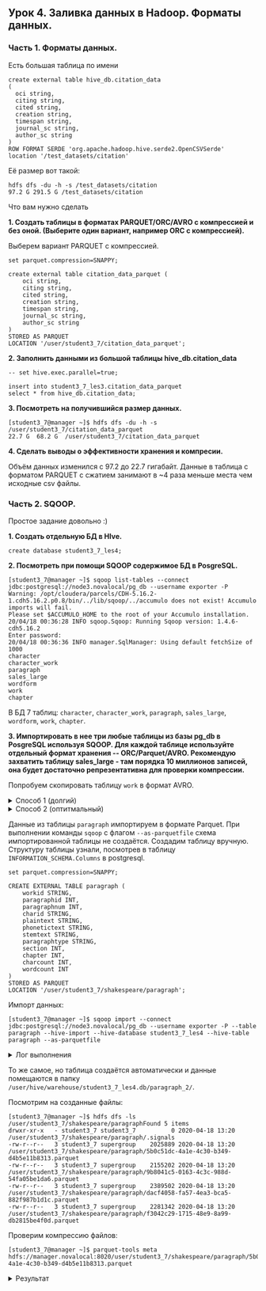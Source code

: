 ## Урок 4. Заливка данных в Hadoop. Форматы данных.

### Часть 1. Форматы данных.

Есть большая таблица по имени

```
create external table hive_db.citation_data
(
  oci string,
  citing string,
  cited string,
  creation string,
  timespan string,
  journal_sc string,
  author_sc string
)
ROW FORMAT SERDE 'org.apache.hadoop.hive.serde2.OpenCSVSerde'
location '/test_datasets/citation'
```

Её размер вот такой:

```
hdfs dfs -du -h -s /test_datasets/citation
97.2 G 291.5 G /test_datasets/citation
```

Что вам нужно сделать

**1. Создать таблицы в форматах PARQUET/ORC/AVRO c компрессией и без оной. (Выберите один вариант, например ORC с компрессией).**

Выберем вариант PARQUET с компрессией.

```
set parquet.compression=SNAPPY;

create external table citation_data_parquet (
    oci string,
    citing string,
    cited string,
    creation string,
    timespan string,
    journal_sc string,
    author_sc string
)
STORED AS PARQUET
LOCATION '/user/student3_7/citation_data_parquet';
```

**2. Заполнить данными из большой таблицы hive_db.citation_data**

```
-- set hive.exec.parallel=true;

insert into student3_7_les3.citation_data_parquet
select * from hive_db.citation_data;
```

**3. Посмотреть на получившийся размер данных.**

```
[student3_7@manager ~]$ hdfs dfs -du -h -s /user/student3_7/citation_data_parquet
22.7 G  68.2 G  /user/student3_7/citation_data_parquet
```

**4. Сделать выводы о эффективности хранения и компресии.**

Объём данных изменился с 97.2 до 22.7 гигабайт. Данные в таблица с форматом PARQUET с сжатием занимают в ~4 раза меньше места чем исходные csv файлы.

### Часть 2. SQOOP.

Простое задание довольно :)

**1. Создать отдельную БД в HIve.**

```
create database student3_7_les4;
```

**2. Посмотреть при помощи SQOOP содержимое БД в PosgreSQL.**

```
[student3_7@manager ~]$ sqoop list-tables --connect jdbc:postgresql://node3.novalocal/pg_db --username exporter -P
Warning: /opt/cloudera/parcels/CDH-5.16.2-1.cdh5.16.2.p0.8/bin/../lib/sqoop/../accumulo does not exist! Accumulo imports will fail.
Please set $ACCUMULO_HOME to the root of your Accumulo installation.
20/04/18 00:36:28 INFO sqoop.Sqoop: Running Sqoop version: 1.4.6-cdh5.16.2
Enter password:
20/04/18 00:36:36 INFO manager.SqlManager: Using default fetchSize of 1000
character
character_work
paragraph
sales_large
wordform
work
chapter
```

В БД 7 таблиц: `character`, `character_work`, `paragraph`, `sales_large`, `wordform`, `work`, `chapter`.

**3. Импортировать в нее три любые таблицы из базы pg_db в PosgreSQL используя SQOOP. Для каждой таблице используйте отдельный формат хранения -- ORC/Parquet/AVRO. Рекомендую захватить таблицу sales_large - там порядка 10 миллионов записей, она будет достаточно репрезентативна для проверки компрессии.**

Попробуем скопировать таблицу `work` в формат AVRO.

<details>

<summary>Способ 1 (долгий)</summary>

Узнаем структуру таблицы следующим образом:

```
[student3_7@manager ~]$ sqoop import --m 1 --connect jdbc:postgresql://node3.novalocal/pg_db --username exporter -P --query "SELECT column_name, DATA_TYPE FROM INFORMATION_SCHEMA.Columns WHERE table_name='work' AND \$CONDITIONS" --target-dir '/user/student3_7/shakespeare/work/'
```

```
[student3_7@manager ~]$ hdfs dfs -ls -r /user/student3_7/shakespeare/work/
Found 2 items
-rw-r--r--   3 student3_7 student3_7        197 2020-04-18 09:55 /user/student3_7/shakespeare/work/part-m-00000
-rw-r--r--   3 student3_7 student3_7          0 2020-04-18 09:55 /user/student3_7/shakespeare/work/_SUCCESS
```

```
[student3_7@manager ~]$ hdfs dfs -cat /user/student3_7/shakespeare/work/part-m-00000
workid,character varying
title,character varying
longtitle,character varying
year,integer
genretype,character varying
notes,text
source,character varying
totalwords,integer
totalparagraphs,integer
```

Создадим hive-таблицу:

```
SET avro.output.codec=snappy;

CREATE EXTERNAL TABLE student3_7_les4.work
(
    workid STRING,
    title STRING,
    longtitle STRING,
    `year` INT,
    genretype STRING,
    notes STRING,
    source STRING,
    totalwords INT,
    totalparagraphs INT
)
STORED AS AVRO
LOCATION '/user/student3_7/shakespeare/work'
;
```

Скопируем данные из postgresql в HDFS

```
[student3_7@manager ~]$ sqoop import --connect jdbc:postgresql://node3.novalocal:5432/pg_db --username exporter -P --table work --target-dir /user/student3_7/shakespeare/work --as-avrodatafile
```

Посмотрим результат

```
select * from work limit 10;
```

| work.workid  | work.title                | work.longtitle                            | work.year | work.genretype | work.notes | work.source | work.totalwords | work.totalparagraphs |
| ------------ | ------------------------- | ----------------------------------------- | --------- | -------------- | ---------- | ----------- | --------------- | -------------------- |
| 12night      | Twelfth Night             | Twelfth Night, Or What You Will           | 1599      | c              | NULL       | Moby        | 19837           | 1031                 |
| allswell     | All's Well That Ends Well | All's Well That Ends Well                 | 1602      | c              | NULL       | Moby        | 22997           | 1025                 |
| antonycleo   | Antony and Cleopatra      | Antony and Cleopatra                      | 1606      | t              | NULL       | Moby        | 24905           | 1344                 |
| asyoulikeit  | As You Like It            | As You Like It                            | 1599      | c              | NULL       | Gutenberg   | 21690           | 872                  |
| comedyerrors | Comedy of Errors          | The Comedy of Errors                      | 1589      | c              | NULL       | Moby        | 14692           | 661                  |
| coriolanus   | Coriolanus                | Coriolanus                                | 1607      | t              | NULL       | Moby        | 27577           | 1226                 |
| cymbeline    | Cymbeline                 | Cymbeline, King of Britain                | 1609      | h              | NULL       | Moby        | 27565           | 971                  |
| hamlet       | Hamlet                    | Tragedy of Hamlet, Prince of Denmark, The | 1600      | t              | NULL       | Gutenberg   | 30558           | 1275                 |
| henry4p1     | Henry IV, Part I          | History of Henry IV, Part I               | 1597      | h              | NULL       | Moby        | 24579           | 884                  |
| henry4p2     | Henry IV, Part II         | History of Henry IV, Part II              | 1597      | h              | NULL       | Gutenberg   | 25692           | 1013                 |

</details>

<details>
<summary>Способ 2 (оптитмальный)</summary>

Удалим папку `/user/student3_7/shakespeare/work` и дропнем таблицу `student3_7_les4.work`.

Скопируем данные из postgresql в HDFS.

```
[student3_7@manager ~]$ sqoop import --connect jdbc:postgresql://node3.novalocal:5432/pg_db --username exporter -P --table work --target-dir /user/student3_7/shakespeare/work --as-avrodatafile
```

При этом в теукущей локальной дирекутории создаётся файл `work.avsc`, содержащий схему таблицы. Скопируем её в HDFS.

```
[student3_7@manager ~]$ hdfs dfs -copyFromLocal work.avsc /user/student3_7/shakespeare/
```

Создадим hive-таблицу, указав путь до AVRO-файлов в HDFS и путь до схемы таблицы.

```
CREATE EXTERNAL TABLE student3_7_les4.work
STORED AS AVRO
LOCATION '/user/student3_7/shakespeare/work'
TBLPROPERTIES ('avro.schema.url'='/user/student3_7/shakespeare/work.avsc');
```

```
select * from work limit 10;
```

| work.workid  | work.title                | work.longtitle                            | work.year | work.genretype | work.notes | work.source | work.totalwords | work.totalparagraphs |
| ------------ | ------------------------- | ----------------------------------------- | --------- | -------------- | ---------- | ----------- | --------------- | -------------------- |
| 12night      | Twelfth Night             | Twelfth Night, Or What You Will           | 1599      | c              | NULL       | Moby        | 19837           | 1031                 |
| allswell     | All's Well That Ends Well | All's Well That Ends Well                 | 1602      | c              | NULL       | Moby        | 22997           | 1025                 |
| antonycleo   | Antony and Cleopatra      | Antony and Cleopatra                      | 1606      | t              | NULL       | Moby        | 24905           | 1344                 |
| asyoulikeit  | As You Like It            | As You Like It                            | 1599      | c              | NULL       | Gutenberg   | 21690           | 872                  |
| comedyerrors | Comedy of Errors          | The Comedy of Errors                      | 1589      | c              | NULL       | Moby        | 14692           | 661                  |
| coriolanus   | Coriolanus                | Coriolanus                                | 1607      | t              | NULL       | Moby        | 27577           | 1226                 |
| cymbeline    | Cymbeline                 | Cymbeline, King of Britain                | 1609      | h              | NULL       | Moby        | 27565           | 971                  |
| hamlet       | Hamlet                    | Tragedy of Hamlet, Prince of Denmark, The | 1600      | t              | NULL       | Gutenberg   | 30558           | 1275                 |
| henry4p1     | Henry IV, Part I          | History of Henry IV, Part I               | 1597      | h              | NULL       | Moby        | 24579           | 884                  |
| henry4p2     | Henry IV, Part II         | History of Henry IV, Part II              | 1597      | h              | NULL       | Gutenberg   | 25692           | 1013                 |

Результат такой же, как и в предыдущем случае.

</details>

Данные из таблицы `paragraph` импортируем в формате Parquet. При выполнении команды `sqoop` с флагом `--as-parquetfile` схема импортированной таблицы не создаётся. Создадим таблицу вручную. Структуру таблицы узнали, посмотрев в таблицу `INFORMATION_SCHEMA.Columns` в postgresql.

```
set parquet.compression=SNAPPY;

CREATE EXTERNAL TABLE paragraph (
    workid STRING,
    paragraphid INT,
    paragraphnum INT,
    charid STRING,
    plaintext STRING,
    phonetictext STRING,
    stemtext STRING,
    paragraphtype STRING,
    section INT,
    chapter INT,
    charcount INT,
    wordcount INT
)
STORED AS PARQUET
LOCATION '/user/student3_7/shakespeare/paragraph';
```

Импорт данных:

```
[student3_7@manager ~]$ sqoop import --connect jdbc:postgresql://node3.novalocal/pg_db --username exporter -P --table paragraph --hive-import --hive-database student3_7_les4 --hive-table paragraph --as-parquetfile
```

<details>

<summary>Лог выполнения</summary>

```
Warning: /opt/cloudera/parcels/CDH-5.16.2-1.cdh5.16.2.p0.8/bin/../lib/sqoop/../accumulo does not exist! Accumulo imports will fail.
Please set $ACCUMULO_HOME to the root of your Accumulo installation.
20/04/18 12:26:21 INFO sqoop.Sqoop: Running Sqoop version: 1.4.6-cdh5.16.2
Enter password:
20/04/18 12:26:27 INFO tool.BaseSqoopTool: Using Hive-specific delimiters for output. You can override
20/04/18 12:26:27 INFO tool.BaseSqoopTool: delimiters with --fields-terminated-by, etc.
20/04/18 12:26:27 INFO manager.SqlManager: Using default fetchSize of 1000
20/04/18 12:26:27 INFO tool.CodeGenTool: Beginning code generation
20/04/18 12:26:27 INFO tool.CodeGenTool: Will generate java class as codegen_paragraph
20/04/18 12:26:27 INFO manager.SqlManager: Executing SQL statement: SELECT t.* FROM "paragraph" AS t LIMIT 1
20/04/18 12:26:27 INFO orm.CompilationManager: HADOOP_MAPRED_HOME is /opt/cloudera/parcels/CDH/lib/hadoop-mapreduce
Note: /tmp/sqoop-student3_7/compile/9958c7e61eb08dbeda4cc5399655d4d0/codegen_paragraph.java uses or overrides a deprecated API.
Note: Recompile with -Xlint:deprecation for details.
20/04/18 12:26:29 INFO orm.CompilationManager: Writing jar file: /tmp/sqoop-student3_7/compile/9958c7e61eb08dbeda4cc5399655d4d0/codegen_paragraph.jar
20/04/18 12:26:29 INFO manager.DirectPostgresqlManager: Beginning psql fast path import
20/04/18 12:26:29 WARN manager.DirectPostgresqlManager: File import layoutParquetFile is not supported by
20/04/18 12:26:29 WARN manager.DirectPostgresqlManager: Postgresql direct import; import will proceed as text files.
20/04/18 12:26:29 INFO manager.SqlManager: Executing SQL statement: SELECT t.* FROM "paragraph" AS t LIMIT 1
20/04/18 12:26:29 INFO manager.DirectPostgresqlManager: Copy command is COPY (SELECT "workid", "paragraphid", "paragraphnum", "charid", "plaintext", "phonetictext", "stemtext", "paragraphtype", "section", "chapter", "charcount", "wordcount" FROM "paragraph" WHERE 1=1) TO STDOUT WITH DELIMITER E'\1' CSV ;
20/04/18 12:26:29 INFO manager.DirectPostgresqlManager: Performing import of table paragraph from database pg_db
20/04/18 12:26:31 INFO manager.DirectPostgresqlManager: Transfer loop complete.
20/04/18 12:26:31 INFO manager.DirectPostgresqlManager: Transferred 13.3311 MB in 1.127 seconds (11.8286 MB/sec)
[student3_7@manager ~]$ sqoop import --connect jdbc:postgresql://node3.novalocal/pg_db --username exporter -P --table paragraph --hive-import --hive-database student3_7_les4 --hive-table paragraph --as-parquetfile
Warning: /opt/cloudera/parcels/CDH-5.16.2-1.cdh5.16.2.p0.8/bin/../lib/sqoop/../accumulo does not exist! Accumulo imports will fail.
Please set $ACCUMULO_HOME to the root of your Accumulo installation.
20/04/18 12:30:03 INFO sqoop.Sqoop: Running Sqoop version: 1.4.6-cdh5.16.2
Enter password:
20/04/18 12:30:08 INFO tool.BaseSqoopTool: Using Hive-specific delimiters for output. You can override
20/04/18 12:30:08 INFO tool.BaseSqoopTool: delimiters with --fields-terminated-by, etc.
20/04/18 12:30:08 INFO manager.SqlManager: Using default fetchSize of 1000
20/04/18 12:30:08 INFO tool.CodeGenTool: Beginning code generation
20/04/18 12:30:08 INFO tool.CodeGenTool: Will generate java class as codegen_paragraph
20/04/18 12:30:09 INFO manager.SqlManager: Executing SQL statement: SELECT t.* FROM "paragraph" AS t LIMIT 1
20/04/18 12:30:09 INFO orm.CompilationManager: HADOOP_MAPRED_HOME is /opt/cloudera/parcels/CDH/lib/hadoop-mapreduce
Note: /tmp/sqoop-student3_7/compile/548be7603351a1ae3b1c9137715f2304/codegen_paragraph.java uses or overrides a deprecated API.
Note: Recompile with -Xlint:deprecation for details.
20/04/18 12:30:10 INFO orm.CompilationManager: Writing jar file: /tmp/sqoop-student3_7/compile/548be7603351a1ae3b1c9137715f2304/codegen_paragraph.jar
20/04/18 12:30:10 WARN manager.PostgresqlManager: It looks like you are importing from postgresql.
20/04/18 12:30:10 WARN manager.PostgresqlManager: This transfer can be faster! Use the --direct
20/04/18 12:30:10 WARN manager.PostgresqlManager: option to exercise a postgresql-specific fast path.
20/04/18 12:30:10 INFO mapreduce.ImportJobBase: Beginning import of paragraph
20/04/18 12:30:11 INFO Configuration.deprecation: mapred.jar is deprecated. Instead, use mapreduce.job.jar
20/04/18 12:30:12 INFO manager.SqlManager: Executing SQL statement: SELECT t.* FROM "paragraph" AS t LIMIT 1
20/04/18 12:30:12 INFO manager.SqlManager: Executing SQL statement: SELECT t.* FROM "paragraph" AS t LIMIT 1
20/04/18 12:30:13 INFO hive.metastore: Trying to connect to metastore with URI thrift://manager.novalocal:9083
20/04/18 12:30:13 INFO hive.metastore: Opened a connection to metastore, current connections: 1
20/04/18 12:30:13 INFO hive.metastore: Connected to metastore.
20/04/18 12:30:13 WARN mapreduce.DataDrivenImportJob: Target Hive table 'paragraph' exists! Sqoop will append data into the existing Hive table. Consider using --hive-overwrite, if you do NOT intend to do appending.
20/04/18 12:30:14 INFO Configuration.deprecation: mapred.map.tasks is deprecated. Instead, use mapreduce.job.maps
20/04/18 12:30:14 INFO client.RMProxy: Connecting to ResourceManager at manager.novalocal/89.208.221.132:8032
20/04/18 12:30:40 INFO db.DBInputFormat: Using read commited transaction isolation
20/04/18 12:30:40 INFO db.DataDrivenDBInputFormat: BoundingValsQuery: SELECT MIN("paragraphid"), MAX("paragraphid") FROM "paragraph"
20/04/18 12:30:40 INFO db.IntegerSplitter: Split size: 8866; Num splits: 4 from: 630863 to: 666327
20/04/18 12:30:40 INFO mapreduce.JobSubmitter: number of splits:4
20/04/18 12:30:40 INFO mapreduce.JobSubmitter: Submitting tokens for job: job_1583843553969_0490
20/04/18 12:30:41 INFO impl.YarnClientImpl: Submitted application application_1583843553969_0490
20/04/18 12:30:41 INFO mapreduce.Job: The url to track the job: http://manager.novalocal:8088/proxy/application_1583843553969_0490/
20/04/18 12:30:41 INFO mapreduce.Job: Running job: job_1583843553969_0490
20/04/18 12:30:55 INFO mapreduce.Job: Job job_1583843553969_0490 running in uber mode : false
20/04/18 12:30:55 INFO mapreduce.Job:  map 0% reduce 0%
20/04/18 12:31:10 INFO mapreduce.Job:  map 25% reduce 0%
20/04/18 12:31:14 INFO mapreduce.Job:  map 50% reduce 0%
20/04/18 12:31:17 INFO mapreduce.Job:  map 75% reduce 0%
20/04/18 12:31:25 INFO mapreduce.Job:  map 100% reduce 0%
20/04/18 12:31:25 INFO mapreduce.Job: Job job_1583843553969_0490 completed successfully
20/04/18 12:31:25 INFO mapreduce.Job: Counters: 30
        File System Counters
                FILE: Number of bytes read=0
                FILE: Number of bytes written=989420
                FILE: Number of read operations=0
                FILE: Number of large read operations=0
                FILE: Number of write operations=0
                HDFS: Number of bytes read=22741
                HDFS: Number of bytes written=8865687
                HDFS: Number of read operations=152
                HDFS: Number of large read operations=0
                HDFS: Number of write operations=40
        Job Counters
                Launched map tasks=4
                Other local map tasks=4
                Total time spent by all maps in occupied slots (ms)=41780
                Total time spent by all reduces in occupied slots (ms)=0
                Total time spent by all map tasks (ms)=41780
                Total vcore-milliseconds taken by all map tasks=41780
                Total megabyte-milliseconds taken by all map tasks=42782720
        Map-Reduce Framework
                Map input records=35465
                Map output records=35465
                Input split bytes=505
                Spilled Records=0
                Failed Shuffles=0
                Merged Map outputs=0
                GC time elapsed (ms)=1048
                CPU time spent (ms)=32690
                Physical memory (bytes) snapshot=1792454656
                Virtual memory (bytes) snapshot=11387936768
                Total committed heap usage (bytes)=1361051648
        File Input Format Counters
                Bytes Read=0
        File Output Format Counters
                Bytes Written=0
20/04/18 12:31:25 INFO mapreduce.ImportJobBase: Transferred 8.455 MB in 70.4625 seconds (122.8723 KB/sec)
20/04/18 12:31:25 INFO mapreduce.ImportJobBase: Retrieved 35465 records.
```

</details>

То же самое, но таблица создаётся автоматически и данные помещаются в папку `/user/hive/warehouse/student3_7_les4.db/paragraph_2/`.

Посмотрим на созданные файлы:

```
[student3_7@manager ~]$ hdfs dfs -ls /user/student3_7/shakespeare/paragraphFound 5 items
drwxr-xr-x   - student3_7 student3_7          0 2020-04-18 13:20 /user/student3_7/shakespeare/paragraph/.signals
-rw-r--r--   3 student3_7 supergroup    2025889 2020-04-18 13:20 /user/student3_7/shakespeare/paragraph/5b0c51dc-4a1e-4c30-b349-d4b5e11b8313.parquet
-rw-r--r--   3 student3_7 supergroup    2155202 2020-04-18 13:20 /user/student3_7/shakespeare/paragraph/9b8041c5-0163-4c3c-988d-54fa05be1da6.parquet
-rw-r--r--   3 student3_7 supergroup    2389502 2020-04-18 13:20 /user/student3_7/shakespeare/paragraph/dacf4058-fa57-4ea3-bca5-882f987b1d1c.parquet
-rw-r--r--   3 student3_7 supergroup    2281342 2020-04-18 13:20 /user/student3_7/shakespeare/paragraph/f3042c29-1715-48e9-8a99-db2815be4f0d.parquet
```

Проверим компрессию файлов:

```
[student3_7@manager ~]$ parquet-tools meta hdfs://manager.novalocal:8020/user/student3_7/shakespeare/paragraph/5b0c51dc-4a1e-4c30-b349-d4b5e11b8313.parquet
```

<details>

<summary>Результат</summary>

```
creator:       parquet-mr version 1.5.0-cdh5.16.2 (build ${buildNumber})
extra:         parquet.avro.schema = {"type":"record","name":"paragraph","fields":[{"name":"workid","type":["null","string"],"doc":"Converted from 'string'","default":nul [more]...

file schema:   paragraph
------------------------------------------------------------------------------------------------------------------------------------------------------------------------------------
workid:        OPTIONAL BINARY O:UTF8 R:0 D:1
paragraphid:   OPTIONAL INT32 R:0 D:1
paragraphnum:  OPTIONAL INT32 R:0 D:1
charid:        OPTIONAL BINARY O:UTF8 R:0 D:1
plaintext:     OPTIONAL BINARY O:UTF8 R:0 D:1
phonetictext:  OPTIONAL BINARY O:UTF8 R:0 D:1
stemtext:      OPTIONAL BINARY O:UTF8 R:0 D:1
paragraphtype: OPTIONAL BINARY O:UTF8 R:0 D:1
section:       OPTIONAL INT32 R:0 D:1
chapter:       OPTIONAL INT32 R:0 D:1
charcount:     OPTIONAL INT32 R:0 D:1
wordcount:     OPTIONAL INT32 R:0 D:1

row group 1:   RC:8866 TS:2994824
------------------------------------------------------------------------------------------------------------------------------------------------------------------------------------
workid:         BINARY SNAPPY DO:0 FPO:4 SZ:210/210/1.00 VC:8866 ENC:RLE,BIT_PACKED,PLAIN_DICTIONARY
paragraphid:    INT32 SNAPPY DO:0 FPO:214 SZ:35520/35511/1.00 VC:8866 ENC:RLE,BIT_PACKED,PLAIN
paragraphnum:   INT32 SNAPPY DO:0 FPO:35734 SZ:27836/27828/1.00 VC:8866 ENC:RLE,BIT_PACKED,PLAIN_DICTIONARY
charid:         BINARY SNAPPY DO:0 FPO:63570 SZ:11172/14075/1.26 VC:8866 ENC:RLE,BIT_PACKED,PLAIN_DICTIONARY
plaintext:      BINARY SNAPPY DO:0 FPO:74742 SZ:788033/1171846/1.49 VC:8866 ENC:RLE,BIT_PACKED,PLAIN
phonetictext:   BINARY SNAPPY DO:0 FPO:862775 SZ:501506/721887/1.44 VC:8866 ENC:RLE,BIT_PACKED,PLAIN
stemtext:       BINARY SNAPPY DO:0 FPO:1364281 SZ:634052/998462/1.57 VC:8866 ENC:RLE,BIT_PACKED,PLAIN
paragraphtype:  BINARY SNAPPY DO:0 FPO:1998333 SZ:63/59/0.94 VC:8866 ENC:RLE,BIT_PACKED,PLAIN_DICTIONARY
section:        INT32 SNAPPY DO:0 FPO:1998396 SZ:210/204/0.97 VC:8866 ENC:RLE,BIT_PACKED,PLAIN_DICTIONARY
chapter:        INT32 SNAPPY DO:0 FPO:1998606 SZ:615/612/1.00 VC:8866 ENC:RLE,BIT_PACKED,PLAIN_DICTIONARY
charcount:      INT32 SNAPPY DO:0 FPO:1999221 SZ:14247/14240/1.00 VC:8866 ENC:RLE,BIT_PACKED,PLAIN_DICTIONARY
wordcount:      INT32 SNAPPY DO:0 FPO:2013468 SZ:9899/9890/1.00 VC:8866 ENC:RLE,BIT_PACKED,PLAIN_DICTIONARY
```

Проверим содержимое таблицы:

```
select * from student3_7_les4.paragraph limit 3;
```

| paragraph.workid                          | paragraph.paragraphid                                  | paragraph.paragraphnum | paragraph.charid | paragraph.plaintext                                              | paragraph.phonetictext | paragraph.stemtext | paragraph.paragraphtype | paragraph.section | paragraph.chapter | paragraph.charcount | paragraph.wordcount |
| ----------------------------------------- | ------------------------------------------------------ | ---------------------- | ---------------- | ---------------------------------------------------------------- | ---------------------- | ------------------ | ----------------------- | ----------------- | ----------------- | ------------------- | ------------------- |
| 12night                                   | 630863                                                 | 3                      | xxx              | [Enter DUKE ORSINO, CURIO, and other Lords; Musicians attending] |
| ENTR TK ORSN KR ANT O0R LRTS MSXNS ATNTNK | enter duke orsino curio and other lord musician attend | b                      | 1                | 1                                                                | 65                     | 9                  |
| 12night                                   | 630864                                                 | 4                      | ORSINO           | If music be the food of love, play on;                           |

\[p]Give me excess of it, that, surfeiting,
\[p]The appetite may sicken, and so die.
\[p]That strain again! it had a dying fall:
\[p]O, it came o'er my ear like the sweet sound,
\[p]That breathes upon a bank of violets,
\[p]Stealing and giving odour! Enough; no more:
\[p]'Tis not so sweet now as it was before.
\[p]O spirit of love! how quick and fresh art thou,
\[p]That, notwithstanding thy capacity
\[p]Receiveth as the sea, nought enters there,
\[p]Of what validity and pitch soe'er,
\[p]But falls into abatement and low price,
\[p]Even in a minute: so full of shapes is fancy
\[p]That it alone is high fantastical.
|IF MSK B 0 FT OF LF PL ON JF M EKSSS OF IT 0T SRFTNK 0 APTT M SKN ANT S T 0T STRN AKN IT HT A TYNK FL O IT KM OR M ER LK 0 SWT SNT 0T BR0S UPN A BNK OF FLTS STLNK ANT JFNK OTR ENF N MR TS NT S SWT N AS IT WS BFR O SPRT OF LF H KK ANT FRX ART 0 0T NTW0STNTNK 0 KPST RSF0 AS 0 S NFT ENTRS 0R OF HT FLTT ANT PTX SR BT FLS INT ABTMNT ANT L PRS EFN IN A MNT S FL OF XPS IS FNS 0T IT ALN IS HF FNTSTKL |if music be the food of love plai on give me excess of it that surfeit the appetit mai sicken and so die that strain again it had a dy fall o it came oer my ear like the sweet sound that breath upon a bank of violet steal and give odour enough no more ti not so sweet now a it wa befor o spirit of love how quick and fresh art thou that notwithstand thy capac receiveth a the sea nought enter there of what valid and pitch soeer but fall into abat and low price even in a minut so full of shape i fanci that it alon i high fantast |b |1 |1 |646 |114|
|12night |630865 |19 |CURIO |Will you go hunt, my lord?
|WL Y K HNT M LRT |will you go hunt my lord |b |1| 1| 27| 6|

Импортируем таблицу `sales_large` в формате ORC, так как у этого формата наилучшее сжатие.

`sales_large`

```
region,text
country,text
itemtype,text
saleschannel,text
orderpriority,text
orderdate,text
orderid,integer
shipdate,text
unitssold,numeric
unitprice,numeric
unitcost,numeric
totalrevenue,numeric
totalcost,numeric
totalprofit,numeric
```

**4. Найдите папки на файловой системе куда были сохранены данные. Посмотрите их размер.**

**5. Сделайте несколько произвольных запросов к этим таблицам.**

**6. [Продвинутое задание] Сделать тоже самое с любой другой таблицей в любой другой БД вне кластера. Это задание автматически покрывает предыдущие пять пунктов -- если сделаете, то пункты 1-5 не обязательны :)**

Пример запуска SQOOP
Импорт:
sqoop import --connect jdbc:postgresql://node3.novalocal/pg_db --username exporter -P --table character --hive-import --hive-database default --hive-table character
Посмотреть в схему:
sqoop import --connect jdbc:postgresql://node3.novalocal/pg_db --username exporter -P --table character --hive-import --hive-database default --hive-table character
